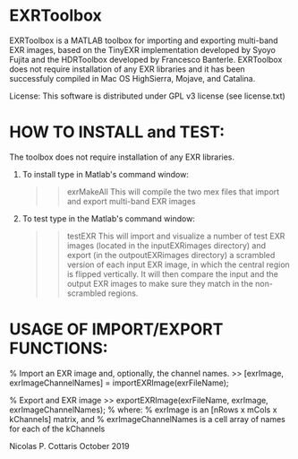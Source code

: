 EXRToolbox
===========

EXRToolbox is a MATLAB toolbox for importing and exporting multi-band EXR images,
based on the TinyEXR implementation developed by Syoyo Fujita and the
HDRToolbox developed by Francesco Banterle. EXRToolbox does not require installation 
of any EXR libraries and it has been successfuly compiled in Mac OS HighSierra, Mojave, and Catalina.

License: This software is distributed under GPL v3 license (see license.txt)

HOW TO INSTALL and TEST:
=========================
The toolbox does not require installation of any EXR libraries.

1) To install type in Matlab's command window: 
    >> exrMakeAll
This will compile the two mex files that import and export multi-band EXR images

2) To test type in the Matlab's command window: 
    >> testEXR
This will import and visualize a number of test EXR images (located in the 
inputEXRimages directory) and export (in the outpoutEXRimages directory) a 
scrambled version of each input EXR image, in which the central region is flipped vertically.
It will then compare the input and the output EXR images to make sure they match in the
non-scrambled regions.


USAGE OF IMPORT/EXPORT FUNCTIONS:
==================================

% Import an EXR image and, optionally, the channel names.
    >> [exrImage, exrImageChannelNames] = importEXRImage(exrFileName);

% Export and EXR image
    >> exportEXRImage(exrFileName, exrImage, exrImageChannelNames);
% where:
%   exrImage is an [nRows x mCols x kChannels] matrix, and
%   exrImageChannelNames is a cell array of names for each of the kChannels


Nicolas P. Cottaris
October 2019
